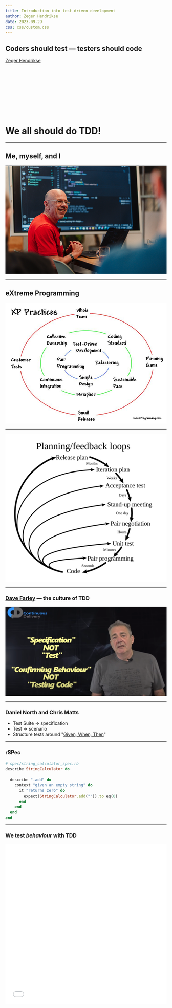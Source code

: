 ```yaml
---
title: Introduction into test-driven development
author: Zeger Hendrikse
date: 2023-09-29
css: css/custom.css
---
```


<!-- .slide: data-background="./images/intricate-explorer-HZ7VEe7Ni1s-unsplash.jpg" -->

## Coders should test &mdash; testers should code

[Zeger Hendrikse](https://www.it-essence.nl/)

&nbsp;

&nbsp;

&nbsp;

&nbsp;

&nbsp;

# We all should do TDD!

</section>

---

## Me, myself, and I

[![Zeger](./images/zeger-teaching-2.png)<!-- .element width="50%" height="50%" -->](https://www.hendrikse.name/) 

---

## eXtreme Programming

![XP](./images/xp_circles.jpg)

---

![Feedback loops](./images/Extreme_Programming.svg.png) <!-- .element width="75%" height="75%" -->

---

### [Dave Farley](https://www.youtube.com/watch?v=Bq_oz7nCNUA) &#8212; the culture of TDD

![TDD](./images/dave_farley_tdd.png)

---

### Daniel North and Chris Matts

- Test Suite => specification
- Test => scenario
- Structure tests around "[Given, When, Then](https://martinfowler.com/bliki/GivenWhenThen.html)"

---

### rSPec

```ruby
# spec/string_calculator_spec.rb
describe StringCalculator do

  describe ".add" do
    context "given an empty string" do
      it "returns zero" do
        expect(StringCalculator.add("")).to eq(0)
      end
    end
  end
end
```

---

### We test _behaviour_ with TDD

<iframe width="100%" height="500" src="//jsfiddle.net/zhendrikse/bu7tv1kp/3/embedded/js,result/dark/" allowfullscreen="allowfullscreen" allowpaymentrequest frameborder="0"></frame>

---

### Specifications drive design

![Design](./images/video-game.png)

---

### [TDD &amp; BDD](https://github.com/zhendrikse/tdd/wiki/Telling-and-slicing-user-stories)

![TDD &amp; BDD](./images/tdd-scope.png) <!-- .element width="85%" height="85%" -->

(c) Lasse Koskela

---


### Contra-variance and co-variance

![Contra- and co-variance](./images/contra_co_variant5.png)

---

### <a href="https://blog.cleancoder.com/uncle-bob/2017/10/03/TestContravariance.html">Test Contra-variance</a>

[![unit tests](./images/covariant_unit_tests.png)](https://martinfowler.com/bliki/UnitTest.html)

---

### Bob Martin: [Test Contra-variance](https://www.infoq.com/news/2017/10/bob-martin-contra-variance/)

> The structure of the tests must not reflect the structure of the production code because that much coupling makes the system fragile and obstructs refactoring. Rather, the structure of the tests must be independently designed so as to minimize the coupling to the production code.

---

## Contra-variance is only achieved using TDD

Why? ==> Because we specify! <!-- .element: class="fragment"-->

---

### Rulez of the TDD game

<!-- .slide: data-background="./css/images/cardboard_flat.png" -->

<table>
  <colgroup>
    <col span="1" style="width: 60%;"/>
    <col span="1" style="width: 40%;"/>
  </colgroup>
			         
  <tbody><tr>
    <td>
      <img alt="Red Green Refactor" src="./images/redgreenrefactor.png"/>
    </td>
    <td>
      <ol>
        <li>Write a failing test</li>
        <li>Make it pass</li>
        <li>Refactor relentlessly</li>
      </ol>
    </td>
  </tr></tbody>
</table>

---

### [Martin Fowler](https://refactoring.com/): refactoring

![Martin Fowler](./images/fowler.jpg)

... is a disciplined technique for restructuring an existing body of code, altering its internal structure without changing its external behavior 
---

### Rulez of the TDD game

**Small increments**

We are [not allowed to write](http://blog.cleancoder.com/uncle-bob/2014/12/17/TheCyclesOfTDD.html):

1. <!-- .element: class="fragment"-->
   any production code before you have a failing test
2. <!-- .element: class="fragment"-->
   any more of a test than is sufficient to fail (also compilation!)
3. <!-- .element: class="fragment"-->
   any more code than is sufficient to pass the one failing unit test

---

### Kent Beck

![Kent Beck](./images/kent_beck.png)

---

### <a href="https://en.wikipedia.org/wiki/Kent_Beck">Kent Beck's</a> [rules of simple design](https://martinfowler.com/bliki/BeckDesignRules.html)

1. <!-- .element: class="fragment"-->
   Passes the tests
2. <!-- .element: class="fragment"-->
   Reveals intention ([Clean code](https://gist.github.com/wojteklu/73c6914cc446146b8b533c0988cf8d29)) &rarr; [game of life](https://github.com/zhendrikse/tdd/blob/master/tdd-katas/game-of-life/README.md):
```clojure
(defn next-generation-of [game]
  (map #(to-living-cell 
         (which-both 
          is-dead? 
            (has-exactly-three? (living-neighbours-in game))) %) 
  (map #(to-dead-cell 
         (which-both 
          is-alive? 
          (which-either 
           (has-less-than-two? (living-neighbours-in game)) 
           (has-more-than-three? (living-neighbours-in game)))) %) game)))
   ```

3. <!-- .element: class="fragment"-->
   No duplication ([DRY](https://en.wikipedia.org/wiki/Don%27t_repeat_yourself))
4. <!-- .element: class="fragment"-->
   Fewest elements ([STTCPW](http://wiki.c2.com/?DoTheSimplestThingThatCouldPossiblyWork))

---

## TDD is not building a bridge nor house!

![cartoon](./images/tdd_cartoon.png)

---

## User story

<div style="text-align: left">

<b>As</b> a worker in a restaurant 

<b>I want</b> to place my clean plates on a stack 

<b>so that</b> I always have plates available to serve dishes
<div>

---

#### Plans are worthless ...

### ... but planning is essential:

- Start with an empty stack
- Define pop on an empty stack
- Define push on an empty stack
- Define pop on a non-empty stack
- Define multiple pushes and pops

&nbsp;

Credits to <a href="http://barbra-coco.dyndns.org/yuri/Kent_Beck_TDD.pdf">Kent Beck</a> and <a href="https://quoteinvestigator.com/2017/11/18/planning/">Eisenhower</a>! <!-- .element: class="fragment"-->

---

<iframe width="100%" height="700" src="//replit.com/@zwh/Scrumblr?embed=true" allowfullscreen="allowfullscreen" allowpaymentrequest frameborder="0"></frame>

---

### Let's do this

- Let's do this [in Javascript](./javascript/slides.md)!
- Let's do this [in Python](./python/index.html)!
- Let's do this [in Typescript](./typescript/index.html)!
- Let's do this in Java
- Let's do this in C#
- Let's do this in C++

---

### Retrospective

- <!-- .element: class="fragment"-->
  [Tests become more _specific_, code more _generic_](http://blog.cleancoder.com/uncle-bob/2014/12/17/TheCyclesOfTDD.html)
- <!-- .element: class="fragment"-->
  [TBD](../ci-tbd/index.html) becomes a no-brainer
- <!-- .element: class="fragment"-->
  Difficulty is "postponing the gold"
- <!-- .element: class="fragment"-->
  [Contravariant test suites](https://blog.cleancoder.com/uncle-bob/2017/10/03/TestContravariance.html)
- <!-- .element: class="fragment"-->
  1, 2, N
- <!-- .element: class="fragment"-->
  Tests grouped according to shared set-up
- <!-- .element: class="fragment"-->
  What is still left to test?

---

### It's only the beginning...

<ul>
<div>
<li><a href="https://martinfowler.com/articles/mocksArentStubs.html">Mocks, stubs, fakes, spies, ...</a></li>
</div>
<div class="fragment">
<li><a href="https://khalilstemmler.com/articles/software-design-architecture/organizing-app-logic/">The Clean Architecture</a>: how to cope with dependencies on external systems</li>
</div>
<div class="fragment">
<li><a href="https://blog.devgenius.io/detroit-and-london-schools-of-test-driven-development-3d2f8dca71e5">London vs Detroit schools of TDD</a></li>
</div>
<div class="fragment">
<li>Developer tests his own code: <a href="../four-eyes/index.html">the nightmare of every auditor!</a></li>
</div>
</ul>

---
### Resources

- Kent Beck, [Test-Driven Development By Example](http://barbra-coco.dyndns.org/yuri/Kent_Beck_TDD.pdf) 
- [QWAN’s Little Book of Test Driven Development](tdd-booklet.pdf)
- ...


### With special thanks to ...

![Uncle Bob](./images/unclebob.gif)

---
![Goals](./images/goals.png)

- <!-- .element: class="fragment"-->
Coding + testing are the same activity

- <!-- .element: class="fragment"-->
The importance of [test contra-variance](https://blog.cleancoder.com/uncle-bob/2017/10/03/TestContravariance.html)

- <!-- .element: class="fragment"-->
See how TDD is done _in practice_

- <!-- .element: class="fragment"-->
Motivation to learn & practice more TDD

---
### Rulez during this session

<ul>
<div>
<li>Questions are allowed at all times</li>
</div>
<div class="fragment">
<li>
The goal is to illustrate <i>the TDD process</i>
  <ul>
  <li>The goal is <em>not</em> to write the best
    <ul>
    <li>Javascript ever</li>
    <li>Python ever</li>
    <li>...</li>
    </ul>
   </li>
   <li>User story is not the most realistic either</li>
</li>
</div>

---

---

### Summary

<ul>
  <div>
    <li>Unit test === Functional test</li>
  </div>
  <div class="fragment">
    <li>Unit tests test the smallest <em>functional</em> unit</li>
  </div>
  <div class="fragment">
    <li>Practicing TDD/BDD &nbsp;==&gt;&nbsp; test contra-variance</li>
  </div>
  <div class="fragment">
    <li>xUnit tests &#8800; TDD</li>
  </div>
  <div class="fragment">
    <li>BDD &#8800; tools (<a href="https://cucumber.io/docs/bdd/">Cucumber</a> / <a href="https://specflow.org/">Specflow</a>)</li>
  </div>
  <div class="fragment">
    <li>BDD = <a href="http://rspec.info/">RSpec</a>-style specifications</br>
     (<a href="http://jasmine.github.io/">Jasmine</a>/<a href="https://mochajs.org/">Mocha</a>/<a href="https://facebook.github.io/jest">Jest</a>/<a href="https://opensourcelibs.com/lib/specnaz">Specnaz</a>/<a href="https://github.com/nestorsalceda/mamba">Mamba</a>...)
    </div>
  <div>
    <li>Unit test === Functional test</li>
  </div>
</ul>
